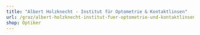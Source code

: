 ```yaml
---
title: "Albert Holzknecht - Institut für Optometrie & Kontaktlinsen"
url: /graz/albert-holzknecht-institut-fuer-optometrie-und-kontaktlinsen/
shop: Optiker
---
```

